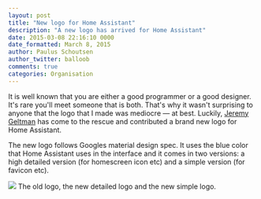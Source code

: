 ```yaml
---
layout: post
title: "New logo for Home Assistant"
description: "A new logo has arrived for Home Assistant"
date: 2015-03-08 22:16:10 0000
date_formatted: March 8, 2015
author: Paulus Schoutsen
author_twitter: balloob
comments: true
categories: Organisation
---
```


It is well known that you are either a good programmer or a good designer. It's rare you'll meet someone that is both. That's why it wasn't surprising to anyone that the logo that I made was mediocre &mdash; at best. Luckily, [Jeremy Geltman](http://jeremygeltman.com/) has come to the rescue and contributed a brand new logo for Home Assistant.

The new logo follows Googles material design spec. It uses the blue color that Home Assistant uses in the interface and it comes in two versions: a high detailed version (for homescreen icon etc) and a simple version (for favicon etc).

<p class='img'>
<img src='{{site_root}}/images/blog/ha-logo-history.png' />
The old logo, the new detailed logo and the new simple logo.
</p>

